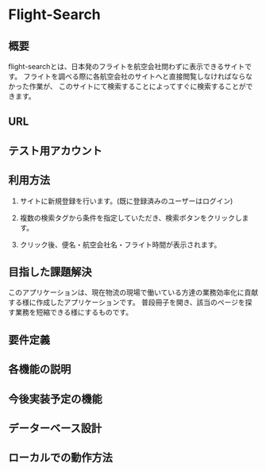 # Flight-Search

## 概要
 flight-searchとは、日本発のフライトを航空会社問わずに表示できるサイトです。
 フライトを調べる際に各航空会社のサイトへと直接閲覧しなければならなかった作業が、
 このサイトにて検索することによってすぐに検索することができます。

## URL

## テスト用アカウント

## 利用方法

1. サイトに新規登録を行います。(既に登録済みのユーザーはログイン)

1. 複数の検索タグから条件を指定していただき、検索ボタンをクリックします。

1. クリック後、便名・航空会社名・フライト時間が表示されます。

## 目指した課題解決
このアプリケーションは、現在物流の現場で働いている方達の業務効率化に貢献する様に作成したアプリケーションです。
普段冊子を開き、該当のページを探す業務を短縮できる様にするものです。

## 要件定義

## 各機能の説明

## 今後実装予定の機能

## データーベース設計

## ローカルでの動作方法

